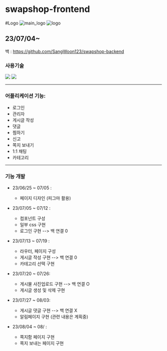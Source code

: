 # swapshop-frontend

#Logo
![main_logo](https://github.com/play3step/SwapShop-front/assets/97451257/9ca1ac2e-a74c-4291-b4f6-0ae31187d6ab)
![logo](https://github.com/play3step/SwapShop-front/assets/97451257/93b9794a-53dd-4ccc-86ce-07ebc4120993)



23/07/04~
---

백 : https://github.com/SangWoon123/swapshop-backend

<div><h3> 사용기술</h3></div>

<div>
<img src="https://img.shields.io/badge/git-F05032?style=for-the-badge&logo=git&logoColor=white">
<img src="https://img.shields.io/badge/Nuxt.js-00DC82?style=for-the-badge&logo=nuxtdotjs&logoColor=white">

</div>   

---
### 어플리케이션 기능: 
- 로그인
- 관리자
- 게시글 작성
- 댓글
- 찜하기
- 신고
- 쪽지 보내기
- 1:1 채팅
- 카테고리

---
### 기능 개발
- 23/06/25 ~ 07/05 :
    - 페이지 디자인 (피그마 활용)
 
- 23/07/05 ~ 07/12 :
    - 컴포넌트 구성
    - 일부 css 구현
    - 로그인 구현  --> 백 연결 0

- 23/07/13 ~ 07/19 :
    - 라우터, 페이지 구성
    - 게시글 작성 구현  --> 백 연결 0
    - 카테고리 선택 구현
      
- 23/07/20 ~ 07/26: 
    - 게시물 사진업로드 구현 --> 백 연결 O
    - 게시글 생성 및 삭제 구현 

- 23/07/27 ~ 08/03:
    - 게시글 댓글 구현  --> 백 연결 X
    - 알림페이지 구현 (관련 내용은 계획중)
      
- 23/08/04 ~ 08/  :
    - 쪽지함 페이지 구현 
    - 쪽지 보내는 페이지 구현 
